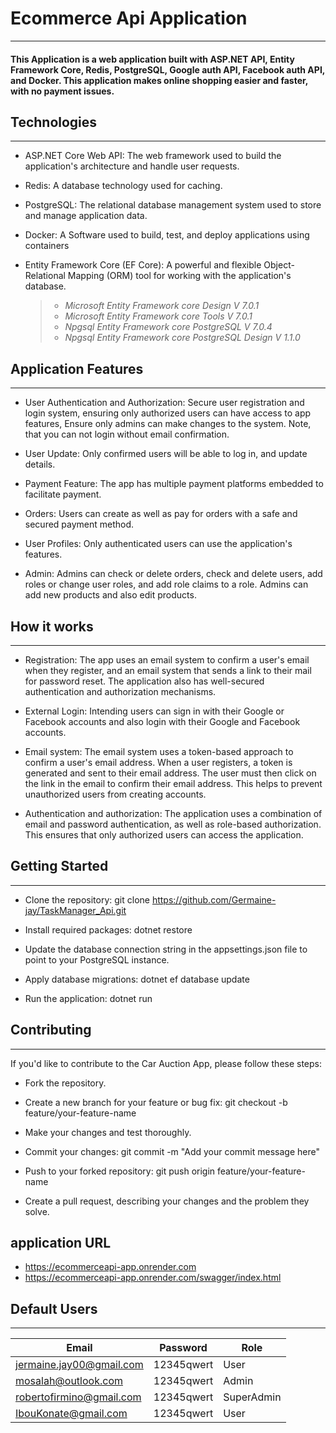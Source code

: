 # Ecommerce Api Application
____
#### This Application is a web application built with ASP.NET API, Entity Framework Core, Redis, PostgreSQL, Google auth API, Facebook auth API, and Docker. This application makes online shopping easier and faster, with no payment issues.


## Technologies
____
* ASP.NET Core Web API: The web framework used to build the application's architecture and handle user requests.

* Redis: A database technology used for caching.

* PostgreSQL: The relational database management system used to store and manage application data.
  
* Docker: A Software used to build, test, and deploy applications using containers
  
* Entity Framework Core (EF Core): A powerful and flexible Object-Relational Mapping (ORM) tool for working with the application's database.
  > - *Microsoft Entity Framework core Design V 7.0.1*
  > - *Microsoft Entity Framework core Tools V 7.0.1*
  > - *Npgsql Entity Framework core PostgreSQL V 7.0.4*
  > - *Npgsql Entity Framework core PostgreSQL Design V 1.1.0*



## Application Features
____
* User Authentication and Authorization: Secure user registration and login system, ensuring only authorized users can have access to app features,
  Ensure only admins can make changes to the system. Note, that you can not login without email confirmation.

* User Update: Only confirmed users will be able to log in, and update details.

* Payment Feature: The app has multiple payment platforms embedded to facilitate payment.

* Orders: Users can create as well as pay for orders with a safe and secured payment method.

* User Profiles: Only authenticated users can use the application's features.

* Admin: Admins can check or delete orders, check and delete users, add roles or change user roles, and add role claims to a role. Admins can add new products and also edit products.

## How it works
_____
* Registration: The app uses an email system to confirm a user's email when they register, and an email system that sends a link to their mail for password reset. The application also has well-secured authentication and authorization mechanisms.

* External Login: Intending users can sign in with their Google or Facebook accounts and also login with their Google and Facebook accounts.
  
* Email system: The email system uses a token-based approach to confirm a user's email address. When a user registers, a token is generated and sent to their email address. The user must then click on the link in the email to confirm their email address. This helps to prevent unauthorized users from creating accounts.
  
* Authentication and authorization: The application uses a combination of email and password authentication, as well as role-based authorization. This ensures that only authorized users can access the application.

## Getting Started
_____
* Clone the repository: git clone https://github.com/Germaine-jay/TaskManager_Api.git

* Install required packages: dotnet restore

* Update the database connection string in the appsettings.json file to point to your PostgreSQL instance.

* Apply database migrations: dotnet ef database update

* Run the application: dotnet run


## Contributing
_____
If you'd like to contribute to the Car Auction App, please follow these steps:

* Fork the repository.

* Create a new branch for your feature or bug fix: git checkout -b feature/your-feature-name

* Make your changes and test thoroughly.

* Commit your changes: git commit -m "Add your commit message here"

* Push to your forked repository: git push origin feature/your-feature-name

* Create a pull request, describing your changes and the problem they solve.

## application URL
* https://ecommerceapi-app.onrender.com
* https://ecommerceapi-app.onrender.com/swagger/index.html

## Default Users
___
| Email                    | Password   | Role       |
| -----------------------  | ---------- | ---------- |
| jermaine.jay00@gmail.com | 12345qwert | User       |
| mosalah@outlook.com      | 12345qwert | Admin      |
| robertofirmino@gmail.com | 12345qwert | SuperAdmin |
| IbouKonate@gmail.com     | 12345qwert | User       |  
